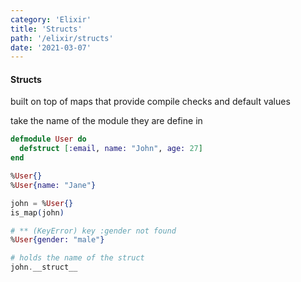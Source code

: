 ```yaml
---
category: 'Elixir'
title: 'Structs'
path: '/elixir/structs'
date: '2021-03-07'
---
```


#### Structs

built on top of maps that provide compile checks and default values

take the name of the module they are define in

```elixir
defmodule User do
  defstruct [:email, name: "John", age: 27]
end

%User{}
%User{name: "Jane"}

john = %User{}
is_map(john)

# ** (KeyError) key :gender not found
%User{gender: "male"}

# holds the name of the struct
john.__struct__
```
